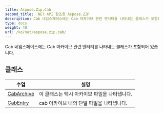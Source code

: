 ```yaml
---
title: Aspose.Zip.Cab
second_title: .NET API 참조용 Aspose.ZIP
description: Cab 네임스페이스에는 Cab 아카이브 관련 엔터티를 나타내는 클래스가 포함되어 있습니다.
type: docs
weight: 40
url: /ko/net/aspose.zip.cab/
---
```

Cab 네임스페이스에는 Cab 아카이브 관련 엔터티를 나타내는 클래스가 포함되어 있습니다.

## 클래스

| 수업 | 설명 |
| --- | --- |
| [CabArchive](./cabarchive/) | 이 클래스는 택시 아카이브 파일을 나타냅니다. |
| [CabEntry](./cabentry/) | cab 아카이브 내의 단일 파일을 나타냅니다. |



